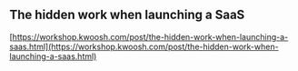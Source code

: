 ## The hidden work when launching a SaaS
  
  [https://workshop.kwoosh.com/post/the-hidden-work-when-launching-a-saas.html](https://workshop.kwoosh.com/post/the-hidden-work-when-launching-a-saas.html)